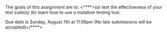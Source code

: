 

The goals of this assignment are to: <****>(a) test the effectiveness of  your test suite(s) (b) learn how to use a mutation testing tool.

Due date is Sunday, August 7th at 11:59pm (No late submissions will be accepted)</****>
